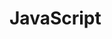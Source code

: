 # JavaScript

<script>部分没必要非要放在文档头部；实际上，把它放在文档给的尾部，在</body>标签之前是一个更好的选择，这样可以确保加载脚本之前浏览器已经解析了HTML内容。
初始化变量：建议尽可能多使用let，而不是var
变量命名规则：小写驼峰命名法 myName

